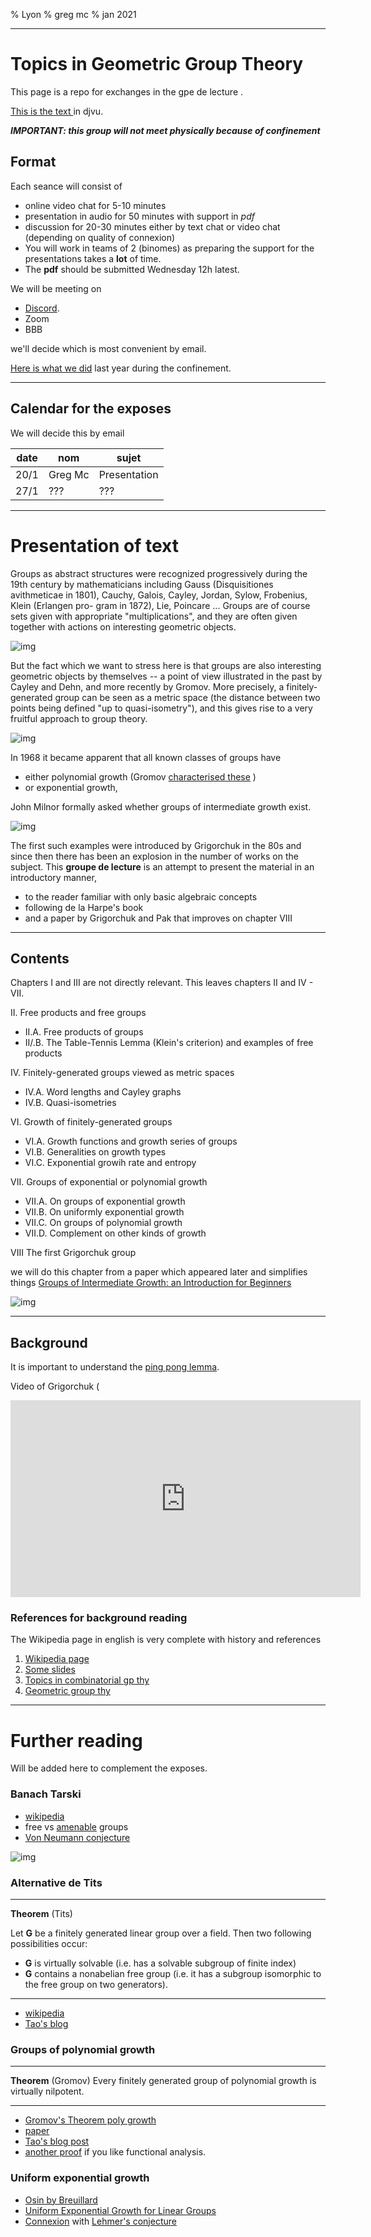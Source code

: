 % Lyon 
% greg mc
% jan 2021


---
#  Topics in Geometric Group Theory 

This page is a repo for exchanges 
in the gpe de lecture . 

[This is the text ](./book.djvu) in djvu.

***IMPORTANT: this group 
will not meet physically 
because of confinement***


## Format

Each seance will consist of

- online video chat for 5-10 minutes
- presentation in audio for 50 minutes with support in *pdf*
- discussion  for 20-30 minutes either by text chat or video chat (depending on quality of connexion)
- You will work in teams of 2 (binomes) as preparing the support for the presentations takes a **lot** of time.
- The **pdf** should be submitted Wednesday 12h latest.

We will be meeting on 

- [Discord](https://discordapp.com/).
- Zoom 
- BBB

we'll decide which is most convenient by email.


[Here is what we did](https://macbuse.github.io/GPE_ENS/) last year during the confinement.

---

## Calendar for the exposes

We will decide this by email


date | nom | sujet
--- | --- | ---
20/1 | Greg Mc | Presentation
27/1 | ??? | ???


---

# Presentation of text

Groups as abstract structures were recognized progressively during the 19th
century by mathematicians including Gauss (Disquisitiones avithmeticae in
1801), Cauchy, Galois, Cayley, Jordan, Sylow, Frobenius, Klein (Erlangen pro-
gram in 1872), Lie, Poincare ... 
Groups are of course sets given with appropriate "multiplications", and
they are often given together with actions on interesting geometric objects.

![img](./gromov.png)

But the fact which we want to stress here is that groups are also interesting
geometric objects by themselves -- a point of view illustrated in the past by
Cayley and Dehn, and more recently by Gromov. 
More precisely, a finitely-generated group can be seen as a metric space (the distance between two points being defined "up to quasi-isometry"), and this gives rise to a very fruitful approach to group theory.

![img](./atlas.png)

In 1968 it became apparent that all known classes of groups have 
- either polynomial growth (Gromov [characterised these](#groups-of-polynomial-growth) )
- or exponential growth,

John Milnor formally asked whether groups of intermediate
growth exist. 

![img](./milnor.png)

The first such examples were introduced by 
Grigorchuk in the 80s
and since then there has been an explosion in the number of
works on the subject. 
This **groupe de lecture** is an attempt to present the material in an introductory manner, 
- to the reader familiar with only basic algebraic concepts
- following de la  Harpe's book  
- and a paper by Grigorchuk and Pak that improves on chapter VIII

---

## Contents

Chapters I and III are not directly relevant.
This leaves chapters II and IV - VII.


II. Free products and free groups
- II.A. Free products of groups
- II/.B. The Table-Tennis Lemma (Klein's criterion) and examples
of free products


IV. Finitely-generated groups viewed as metric spaces
- IV.A. Word lengths and Cayley graphs
- IV.B. Quasi-isometries

VI. Growth of finitely-generated groups
- VI.A. Growth functions and growth series of groups
- VI.B. Generalities on growth types
- VI.C. Exponential growih rate and entropy

VII. Groups of exponential or polynomial growth
- VII.A. On groups of exponential growth
- VII.B. On uniformly exponential growth
- VII.C. On groups of polynomial growth
- VII.D. Complement on other kinds of growth

VIII The first Grigorchuk group

we will do this chapter from a paper which appeared later and simplifies things
[Groups of Intermediate Growth: an Introduction for Beginners](https://arxiv.org/abs/math/0607384)

![img](./grig.png)

---

## Background

It is important to understand the  [ping pong lemma](https://en.wikipedia.org/wiki/Ping-pong_lemma).

Video of Grigorchuk (

<iframe width="560" height="315" src="https://www.youtube.com/embed/7AeD5FBOixo" frameborder="0" allow="accelerometer; autoplay; clipboard-write; encrypted-media; gyroscope; picture-in-picture" allowfullscreen></iframe>

### References for background reading

The Wikipedia page in english is very complete 
with history and references


1. [Wikipedia page](https://en.wikipedia.org/wiki/Grigorchuk_group)
1. [Some slides](https://mat.polsl.pl/groups/talks/Macedonska.pdf)
1. [Topics in combinatorial gp thy](http://www.macs.hw.ac.uk/~lc45/Teaching/kggt/Baumslag-book.pdf)
1. [Geometric group thy](https://bookstore.ams.org/coll-63/)



---
     
# Further reading


Will be added here to complement the exposes.

### Banach Tarski

- [wikipedia](https://en.wikipedia.org/wiki/Banach%E2%80%93Tarski_paradox)
- free vs [amenable](https://en.wikipedia.org/wiki/Amenable_group) groups
- [Von Neumann
    conjecture](https://en.wikipedia.org/wiki/Von_Neumann_conjecture)

![img](https://upload.wikimedia.org/wikipedia/commons/a/ab/Paradoxical_decomposition_F_2.svg)

### Alternative de Tits

---

**Theorem** (Tits)

Let **G** be a finitely generated linear group over a field. Then two following possibilities occur: 
- **G** is virtually solvable (i.e. has a solvable subgroup of finite index)
- **G**  contains a nonabelian free group (i.e. it has a subgroup isomorphic to the free group on two generators).

---

- [wikipedia](https://en.wikipedia.org/wiki/Tits_alternative)
- [Tao's blog](https://terrytao.wordpress.com/tag/tits-alternative/)


### Groups of polynomial growth

---

**Theorem** (Gromov) Every finitely generated group of polynomial growth is virtually nilpotent.

---

- [Gromov's Theorem poly
    growth](https://en.wikipedia.org/wiki/Gromov%27s_theorem_on_groups_of_polynomial_growth)
- [paper](./gromov_ihes.djvu)
- [Tao's blog
    post](https://terrytao.wordpress.com/2010/02/18/a-proof-of-gromovs-theorem/)
- [another proof](https://arxiv.org/pdf/1510.04223.pdf) if you like functional
    analysis.

### Uniform exponential growth

- [Osin by Breuillard](https://arxiv.org/pdf/math/0602076.pdf)
- [Uniform Exponential Growth for Linear Groups](https://arxiv.org/pdf/math/0108157.pdf)
- [Connexion](https://www.imo.universite-paris-saclay.fr/~breuilla/BreuillardICMtalk.pdf)
with [Lehmer's conjecture](https://en.wikipedia.org/wiki/Lehmer%27s_conjecture)
